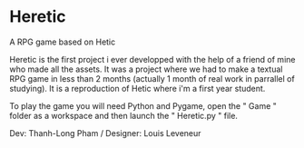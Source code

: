 # Heretic
A RPG game based on Hetic

Heretic is the first project i ever developped with the help of a friend of mine who made all the assets.
It was a project where we had to make a textual RPG game in less than 2 months (actually 1 month of real work in parrallel of studying).
It is a reproduction of Hetic where i'm a first year student.

To play the game you will need Python and Pygame, open the " Game " folder as a workspace and then launch the " Heretic.py " file.

Dev: Thanh-Long Pham / Designer: Louis Leveneur
